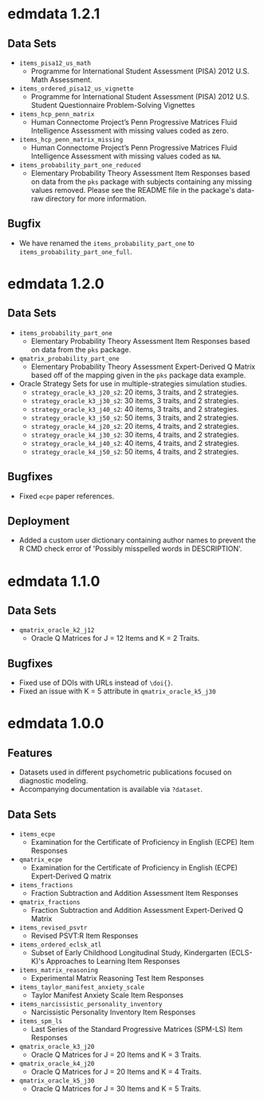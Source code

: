 # edmdata 1.2.1

## Data Sets

- `items_pisa12_us_math` 
  - Programme for International Student Assessment (PISA) 2012 
    U.S. Math Assessment.
- `items_ordered_pisa12_us_vignette`
  - Programme for International Student Assessment (PISA) 2012 
    U.S. Student Questionnaire Problem-Solving Vignettes
- `items_hcp_penn_matrix`
  - Human Connectome Project’s Penn Progressive Matrices Fluid Intelligence
    Assessment with missing values coded as zero.
- `items_hcp_penn_matrix_missing`
  - Human Connectome Project’s Penn Progressive Matrices Fluid Intelligence
    Assessment with missing values coded as `NA`.
- `items_probability_part_one_reduced`
  - Elementary Probability Theory Assessment Item Responses based on data
    from the `pks` package with subjects containing any missing values
    removed. Please see the README file in the package's data-raw directory 
    for more information.
    
## Bugfix

- We have renamed the `items_probability_part_one` to `items_probability_part_one_full`.

# edmdata 1.2.0

## Data Sets

- `items_probability_part_one`
  - Elementary Probability Theory Assessment Item Responses based on data
    from the `pks` package.
- `qmatrix_probability_part_one` 
  - Elementary Probability Theory Assessment Expert-Derived Q Matrix based
    off of the mapping given in the `pks` package data example.
- Oracle Strategy Sets for use in multiple-strategies simulation studies.
  - `strategy_oracle_k3_j20_s2`: 20 items, 3 traits, and 2 strategies.
  - `strategy_oracle_k3_j30_s2`: 30 items, 3 traits, and 2 strategies.
  - `strategy_oracle_k3_j40_s2`: 40 items, 3 traits, and 2 strategies.
  - `strategy_oracle_k3_j50_s2`: 50 items, 3 traits, and 2 strategies.
  - `strategy_oracle_k4_j20_s2`: 20 items, 4 traits, and 2 strategies.
  - `strategy_oracle_k4_j30_s2`: 30 items, 4 traits, and 2 strategies.
  - `strategy_oracle_k4_j40_s2`: 40 items, 4 traits, and 2 strategies.
  - `strategy_oracle_k4_j50_s2`: 50 items, 4 traits, and 2 strategies.

## Bugfixes

- Fixed `ecpe` paper references.

## Deployment 

- Added a custom user dictionary containing author names to prevent the 
  R CMD check error of 'Possibly misspelled words in DESCRIPTION'. 

# edmdata 1.1.0

## Data Sets

- `qmatrix_oracle_k2_j12`
  - Oracle Q Matrices for J = 12 Items and K = 2 Traits.

## Bugfixes

- Fixed use of DOIs with URLs instead of `\doi{}`.
- Fixed an issue with K = 5 attribute in `qmatrix_oracle_k5_j30`

# edmdata 1.0.0

## Features

- Datasets used in different psychometric publications focused on 
  diagnostic modeling. 
- Accompanying documentation is available via `?dataset`.

## Data Sets

- `items_ecpe`
  - Examination for the Certificate of Proficiency in English (ECPE) Item Responses
- `qmatrix_ecpe`
  - Examination for the Certificate of Proficiency in English (ECPE) Expert-Derived Q matrix
- `items_fractions`
  - Fraction Subtraction and Addition Assessment Item Responses
- `qmatrix_fractions`
  - Fraction Subtraction and Addition Assessment Expert-Derived Q Matrix
- `items_revised_psvtr`
  - Revised PSVT:R Item Responses
- `items_ordered_eclsk_atl`
  - Subset of Early Childhood Longitudinal Study, Kindergarten (ECLS-K)'s Approaches to Learning Item Responses
- `items_matrix_reasoning`
  - Experimental Matrix Reasoning Test Item Responses
- `items_taylor_manifest_anxiety_scale`
  - Taylor Manifest Anxiety Scale Item Responses
- `items_narcissistic_personality_inventory`
  - Narcissistic Personality Inventory Item Responses
- `items_spm_ls`
  - Last Series of the Standard Progressive Matrices (SPM-LS) Item Responses
- `qmatrix_oracle_k3_j20`
  - Oracle Q Matrices for J = 20 Items and K = 3 Traits.
- `qmatrix_oracle_k4_j20`
  - Oracle Q Matrices for J = 20 Items and K = 4 Traits.
- `qmatrix_oracle_k5_j30`
  - Oracle Q Matrices for J = 30 Items and K = 5 Traits.
